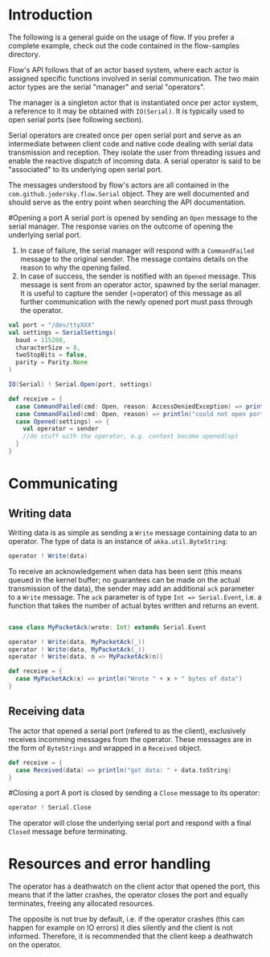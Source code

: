 # Introduction
The following is a general guide on the usage of flow. If you prefer a complete example, check out the code contained in the flow-samples directory. 

Flow's API follows that of an actor based system, where each actor is assigned specific functions involved in serial communication. The two main actor types are the serial "manager" and serial "operators".

The manager is a singleton actor that is instantiated once per actor system, a reference to it may be obtained with `IO(Serial)`. It is typically used to open serial ports (see following section).

Serial operators are created once per open serial port and serve as an intermediate between client code and native code dealing with serial data transmission and reception. They isolate the user from threading issues and enable the reactive dispatch of incoming data. A serial operator is said to be "associated" to its underlying open serial port.

The messages understood by flow's actors are all contained in the `com.github.jodersky.flow.Serial` object. They are well documented and should serve as the entry point when searching the API documentation.

#Opening a port
A serial port is opened by sending an `Open` message to the serial manager. The response varies on the outcome of opening the underlying serial port.
  1. In case of failure, the serial manager will respond with a `CommandFailed` message to the original sender. The message contains details on the reason to why the opening failed.
  2. In case of success, the sender is notified with an `Opened` message. This message is sent from an operator actor, spawned by the serial manager. It is useful to capture the sender (=operator) of this message as all further communication with the newly opened port must pass through the operator.
  
```scala
val port = "/dev/ttyXXX"
val settings = SerialSettings(
  baud = 115200,
  characterSize = 8,
  twoStopBits = false,
  parity = Parity.None
)

IO(Serial) ! Serial.Open(port, settings)

def receive = {
  case CommandFailed(cmd: Open, reason: AccessDeniedException) => println("you're not allowed to open that port!")
  case CommandFailed(cmd: Open, reason) => println("could not open port for some other reason: " + reason.getMessage)
  case Opened(settings) => {
    val operator = sender
    //do stuff with the operator, e.g. context become opened(op)
  }
}
```
  
  
# Communicating

## Writing data
Writing data is as simple as sending a `Write` message containing data to an operator. The type of data is an instance of `akka.util.ByteString`:
```scala
operator ! Write(data)
```

To receive an acknowledgement when data has been sent (this means queued in the kernel buffer; no guarantees can be made on the actual transmission of the data), the sender may add an additional `ack` parameter to a `Write` message. The `ack` parameter is of type `Int => Serial.Event`, i.e. a function that takes the number of actual bytes written and returns an event.

```scala

case class MyPacketAck(wrote: Int) extends Serial.Event

operator ! Write(data, MyPacketAck(_))
operator ! Write(data, MyPacketAck(_))
operator ! Write(data, n => MyPacketAck(n))

def receive = {
  case MyPacketAck(x) => println("Wrote " + x + " bytes of data")
}

```

## Receiving data
The actor that opened a serial port (refered to as the client), exclusively receives incomming messages from the operator. These messages are in the form of `ByteStrings` and wrapped in a `Received` object.

```scala
def receive = {
  case Received(data) => println("got data: " + data.toString)
}
```


#Closing a port
A port is closed by sending a `Close` message to its operator:
```scala
operator ! Serial.Close
```
The operator will close the underlying serial port and respond with a final `Closed` message before terminating.


# Resources and error handling
The operator has a deathwatch on the client actor that opened the port, this means that if the latter crashes, the operator closes the port and equally terminates, freeing any allocated resources.

The opposite is not true by default, i.e. if the operator crashes (this can happen for example on IO errors) it dies silently and the client is not informed. Therefore, it is recommended that the client keep a deathwatch on the operator.


